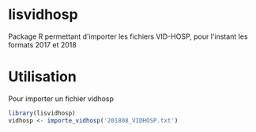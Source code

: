 # lisvidhosp

Package R permettant d'importer les fichiers VID-HOSP, pour l'instant les formats 2017 et 2018

# Utilisation

Pour importer un fichier vidhosp

```r
library(lisvidhosp)
vidhosp <- importe_vidhosp('201808_VIDHOSP.txt')
```


